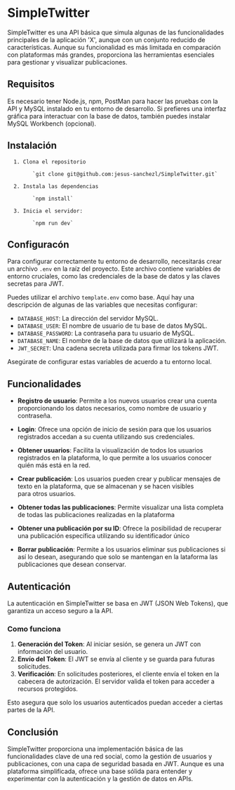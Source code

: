 # SimpleTwitter

SimpleTwitter es una API básica que simula algunas de las funcionalidades principales de la aplicación 'X', aunque con un conjunto reducido de características. 
Aunque su funcionalidad es más limitada en comparación con plataformas más grandes, proporciona las herramientas esenciales para gestionar y visualizar publicaciones. 


## Requisitos
Es necesario tener Node.js, npm, PostMan para hacer las pruebas con la API y MySQL instalado en tu entorno de desarrollo. Si prefieres una interfaz gráfica para interactuar con la base de datos, también puedes instalar MySQL Workbench (opcional).


## Instalación

      1. Clona el repositorio

            `git clone git@github.com:jesus-sanchezl/SimpleTwitter.git`

      2. Instala las dependencias

            `npm install`

      3. Inicia el servidor:

            `npm run dev`



## Configuracón
Para configurar correctamente tu entorno de desarrollo, necesitarás crear un archivo `.env` en la raíz del proyecto. Este archivo contiene variables de entorno cruciales, como las credenciales de la base de datos y las claves secretas para JWT.

Puedes utilizar el archivo `template.env` como base. Aquí hay una descripción de algunas de las variables que necesitas configurar:

- `DATABASE_HOST`: La dirección del servidor MySQL.
- `DATABASE_USER`: El nombre de usuario de tu base de datos MySQL.
- `DATABASE_PASSWORD`: La contraseña para tu usuario de MySQL.
- `DATABASE_NAME`: El nombre de la base de datos que utilizará la aplicación.
- `JWT_SECRET`: Una cadena secreta utilizada para firmar los tokens JWT.


Asegúrate de configurar estas variables de acuerdo a tu entorno local.



## Funcionalidades

* **Registro de usuario**:
      Permite a los nuevos usuarios crear una cuenta proporcionando los datos necesarios, como nombre de usuario y 
      contraseña.

* **Login**:
      Ofrece una opción de inicio de sesión para que los usuarios registrados accedan a su cuenta utilizando sus 
      credenciales.

* **Obtener usuarios**:
      Facilita la visualización de todos los usuarios registrados en la plataforma, lo que permite a los usuarios conocer 
      quién más está en la red.

* **Crear publicación**:
      Los usuarios pueden crear y publicar mensajes de texto en la plataforma, que se almacenan y se hacen visibles     
      para otros usuarios.

* **Obtener todas las publicaciones**:
      Permite visualizar una lista completa de todas las publicaciones realizadas en la plataforma

* **Obtener una publicación por su ID**:
      Ofrece la posibilidad de recuperar una publicación específica utilizando su identificador único

* **Borrar publicación**:
      Permite a los usuarios eliminar sus publicaciones si así lo desean, asegurando que solo se mantengan en la 
       lataforma las publicaciones que desean conservar.


## Autenticación
La autenticación en SimpleTwitter se basa en JWT (JSON Web Tokens), que garantiza un acceso seguro a la API.

### Como funciona
1. **Generación del Token**: Al iniciar sesión, se genera un JWT con información del usuario.
2. **Envío del Token**: El JWT se envía al cliente y se guarda para futuras solicitudes.
3. **Verificación**: En solicitudes posteriores, el cliente envía el token en la cabecera de autorización. El servidor valida el token para acceder a recursos protegidos.

Esto asegura que solo los usuarios autenticados puedan acceder a ciertas partes de la API.


## Conclusión
SimpleTwitter proporciona una implementación básica de las funcionalidades clave de una red social, como la gestión de usuarios y publicaciones, con una capa de seguridad basada en JWT. Aunque es una plataforma simplificada, ofrece una base sólida para entender y experimentar con la autenticación y la gestión de datos en APIs.